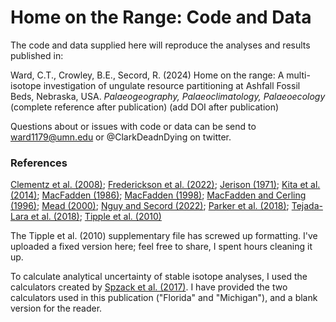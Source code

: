 # Home on the Range: Code and Data

The code and data supplied here will reproduce the analyses and results published in:

Ward, C.T., Crowley, B.E., Secord, R. (2024) Home on the range: A multi-isotope investigation of ungulate resource partitioning at Ashfall Fossil Beds, Nebraska, USA. _Palaeogeography, Palaeoclimatology, Palaeoecology_
(complete reference after publication)
(add DOI after publication)

Questions about or issues with code or data can be send to ward1179@umn.edu or @ClarkDeadnDying on twitter.

### __References__

[Clementz et al. (2008)](https://doi.org/10.2110/palo.2007.p07-054r);
[Frederickson et al. (2022)](https://doi.org/10.4202/app.00941.2021);
[Jerison (1971)](https://doi.org/10.1086/282720);
[Kita et al. (2014)](https://doi.org/10.1016/j.palaeo.2014.02.013);
[MacFadden (1986)](https://doi.org/10.1017/S0094837300003109);
[MacFadden (1998)](https://doi.org/10.1666/0094-8373(1998)024[0274:TOTRIE]2.3.CO;2);
[MacFadden and Cerling (1996)](https://doi.org/10.1080/02724634.1996.10011288);
[Mead (2000)](https://doi.org/10.1666/0094-8373(2000)026<0689:SDAPIT>2.0.CO;2);
[Nguy and Secord (2022)](https://doi.org/10.1016/j.palaeo.2022.110929);
[Parker et al. (2018)](https://doi.org/10.1016/j.palaeo.2018.07.017);
[Tejada-Lara et al. (2018)](http://dx.doi.org/10.1098/rspb.2018.1020);
[Tipple et al. (2010)](https://doi.org/10.1029/2009PA001851)

The Tipple et al. (2010) supplementary file has screwed up formatting. I've uploaded a fixed version here; feel free to share, I spent hours cleaning it up. 

To calculate analytical uncertainty of stable isotope analyses, I used the calculators created by [Spzack et al. (2017)](https://doi.org/10.1016/j.jasrep.2017.05.007). I have provided the two calculators used in this publication ("Florida" and "Michigan"), and a blank version for the reader. 
